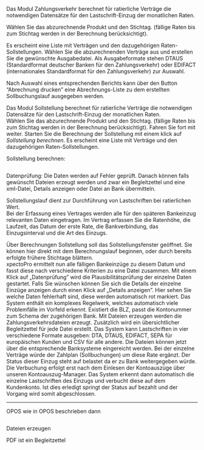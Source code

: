 <!DOCTYPE html>
<html>
<head>
<meta charset="utf-8">
<meta name="viewport" content="width=device-width, initial-scale=1.0">
<title>600_Zahlungsverkehr.md</title>
<link rel="stylesheet" href="https://stackedit.io/res-min/themes/base.css" />
<script type="text/javascript" src="https://cdn.mathjax.org/mathjax/latest/MathJax.js?config=TeX-AMS_HTML"></script>
</head>
<body><div class="container"><p>Das Modul Zahlungsverkehr berechnet für ratierliche Verträge die notwendigen Datensätze für den Lastschrift-Einzug der monatlichen Raten.</p>

<p>Wählen Sie das abzurechnende Produkt und den Stichtag. (fällige Raten bis zum Stichtag werden in der Berechnung berücksichtigt). </p>

<p>Es erscheint eine Liste mit Verträgen und den dazugehörigen Raten-Sollstellungen. Wählen Sie die abzurechnenden Verträge aus und erstellen Sie die gewünschte Ausgabedatei. Als Ausgabeformate stehen DTAUS (Standardformat deutscher Banken für den Zahlungsverkehr) oder EDIFACT (internationales Standardformat für den Zahlungsverkehr) zur Auswahl.</p>

<p>Nach Auswahl eines entsprechenden Berichts kann über den Button “Abrechnung drucken” eine Abrechnungs-Liste zu dem erstellten Sollbuchungslauf ausgegeben werden.</p>

<p>Das Modul Sollstellung berechnet für ratierliche Verträge die notwendigen Datensätze für den Lastschrift-Einzug der monatlichen Raten. <br>
Wählen Sie das abzurechnende Produkt und den Stichtag. (fällige Raten bis zum Stichtag werden in der Berechnung berücksichtigt). Fahren Sie fort mit weiter. Starten Sie die Berechnung der Sollstellung mit einem klick auf <em>Sollstellung berechnen</em>. Es erscheint eine Liste mit Verträge und den dazugehörigen Raten-Sollstellungen.</p>

<p>Sollstellung berechnen:</p>

<p><img src="http://xpecto.github.io/docs/img/img_1423577411603.png" alt="" title=""></p>

<p>Datenprüfung: Die Daten werden auf Fehler geprüft.  Danach können falls gewünscht Dateien erzeugt werden und zwar ein Begleitzettel und eine xml-Datei, Details anzeigen oder Datei an Bank übermitteln.</p>

<p>Sollstellungslauf dient zur Durchführung von Lastschriften bei ratierlichen Wert. <br>
Bei der Erfassung eines Vertrages werden alle für den späteren Bankeinzug relevanten Daten  eingetragen. Im Vertrag erfassen Sie die Ratenhöhe, die Laufzeit, das Datum der erste Rate, die Bankverbindung, das Einzugsinterval und die Art des Einzugs.</p>

<p>Über Berechnungen  Sollstellung soll das Sollstellungsfenster geöffnet. Sie können hier direkt mit dem Berechnungslauf beginnen, oder durch bereits erfolgte frühere Stichtage blättern. <br>
xpectoPro ermittelt nun alle fälligen Bankeinzüge zu diesem Datum und fasst diese nach verschiedene Kriterien zu eine Datei zusammen. Mit einem Klick auf „Datenprüfung” wird die Plausibilitätsprüfung der einzelne Daten gestartet. Falls Sie wünschen können Sie sich die Details der einzelne Einzüge anzeigen durch einen Klick auf „Details anzeigen”. Hier sehen Sie welche Daten fehlerhaft sind, diese werden automatisch rot markiert. Das System enthält ein komplexes Regelwerk, welches automatisch viele Problemfälle im Vorfeld erkennt. Existiert die BLZ, passt die Kontonummer zum Schema der zugehörigen Bank. Mit Dateien erzeugen werden die Zahlungsverkehrsdateien erzeugt. Zusätzlich wird ein übersichtlicher Begleitzettel für jede Datei erstellt. Das System kann Lastschriften in vier verschiedene Formate ausgeben: DTA, DTAUS, EDIFACT, SEPA für europäischen Kunden und CSV für alle andere. Die Dateien können jetzt über die entsprechende Banksysteme eingereicht werden. Bei der einzelne Verträge würde der Zahlplan (Sollbuchungen) um diese Rate ergänzt. Der Status dieser Einzug steht auf belastet da er zu Bank weitergegeben würde. Die Verbuchung erfolgt erst nach dem Einlesen der Kontoauszüge über unseren Kontoauszug-Manager. Das System erkennt dann automatisch die einzelne Lastschriften des Einzugs und verbucht diese auf dem Kundenkonto. Ist dies erledigt springt der Status auf bezahlt und der Vorgang wird somit abgeschlossen. </p>

<hr>

<p>OPOS wie in OPOS beschrieben dann </p>

<p><img src="http://xpecto.github.io/docs/img/img_1440769740999.png" alt="" title=""></p>

<p>Dateien erzeugen</p>

<p>PDF ist ein Begleitzettel</p></div></body>
</html>